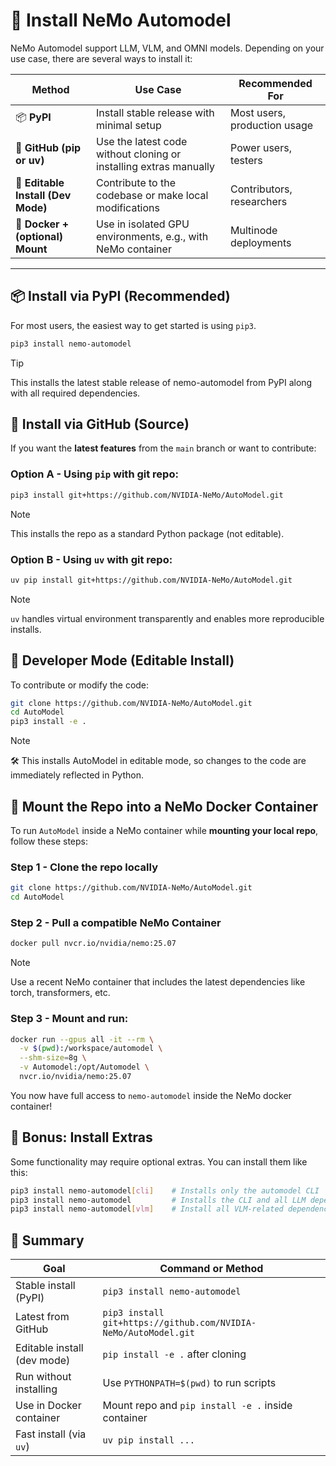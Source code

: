 # 🤖 Install NeMo Automodel

NeMo Automodel support LLM, VLM, and OMNI models. Depending on your use case, there are several ways to install it:

| Method                             | Use Case                                                          | Recommended For              |
| ---------------------------------- | ----------------------------------------------------------------- | ---------------------------- |
| 📦 **PyPI**                        | Install stable release with minimal setup                         | Most users, production usage |
| 🐍 **GitHub (pip or uv)**          | Use the latest code without cloning or installing extras manually | Power users, testers         |
| 🧪 **Editable Install (Dev Mode)** | Contribute to the codebase or make local modifications            | Contributors, researchers    |
| 🐳 **Docker + (optional) Mount**   | Use in isolated GPU environments, e.g., with NeMo container       | Multinode deployments     |


---

## 📦 Install via PyPI (Recommended)

For most users, the easiest way to get started is using `pip3`.

```bash
pip3 install nemo-automodel
```
> [!TIP]
> This installs the latest stable release of nemo-automodel from PyPI along with all required dependencies.


## 🐍 Install via GitHub (Source)

If you want the **latest features** from the `main` branch or want to contribute:

### Option A - Using `pip` with git repo:
```bash
pip3 install git+https://github.com/NVIDIA-NeMo/AutoModel.git
```
> [!NOTE]
> This installs the repo as a standard Python package (not editable).


### Option B - Using `uv` with git repo:
```bash
uv pip install git+https://github.com/NVIDIA-NeMo/AutoModel.git
```
> [!NOTE]
> `uv` handles virtual environment transparently and enables more reproducible installs.


## 🧪 Developer Mode (Editable Install)
To contribute or modify the code:
```bash
git clone https://github.com/NVIDIA-NeMo/AutoModel.git
cd AutoModel
pip3 install -e .
```

> [!NOTE]
> 🛠️ This installs AutoModel in editable mode, so changes to the code are immediately reflected in Python.


## 🐳 Mount the Repo into a NeMo Docker Container
To run `AutoModel` inside a NeMo container while **mounting your local repo**, follow these steps:

### Step 1 - Clone the repo locally
```bash
git clone https://github.com/NVIDIA-NeMo/AutoModel.git
cd AutoModel
```

### Step 2 - Pull a compatible NeMo Container
```bash
docker pull nvcr.io/nvidia/nemo:25.07
```
> [!NOTE]
> Use a recent NeMo container that includes the latest dependencies like torch, transformers, etc.

### Step 3 - Mount and run:
```bash
docker run --gpus all -it --rm \
  -v $(pwd):/workspace/automodel \
  --shm-size=8g \
  -v Automodel:/opt/Automodel \
  nvcr.io/nvidia/nemo:25.07
```

You now have full access to `nemo-automodel` inside the NeMo docker container!

## 🧪 Bonus: Install Extras
Some functionality may require optional extras. You can install them like this:
```bash
pip3 install nemo-automodel[cli]    # Installs only the automodel CLI
pip3 install nemo-automodel         # Installs the CLI and all LLM dependencies.
pip3 install nemo-automodel[vlm]    # Install all VLM-related dependencies.
```

## 📌 Summary
| Goal                        | Command or Method                                               |
| --------------------------- | --------------------------------------------------------------- |
| Stable install (PyPI)       | `pip3 install nemo-automodel`                                   |
| Latest from GitHub          | `pip3 install git+https://github.com/NVIDIA-NeMo/AutoModel.git` |
| Editable install (dev mode) | `pip install -e .` after cloning                                |
| Run without installing      | Use `PYTHONPATH=$(pwd)` to run scripts                          |
| Use in Docker container     | Mount repo and `pip install -e .` inside container              |
| Fast install (via `uv`)     | `uv pip install ...`                                            |
